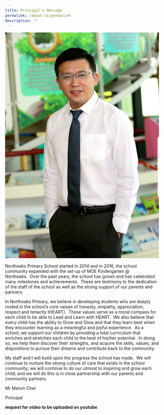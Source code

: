 ```yaml
---
title: Principal's Message
permalink: /about-us/permalink
description: ""
---
```

![](/images/principal.jpg)

Northoaks Primary School started in 2014 and in 2016, the school community expanded with the set-up of MOE Kindergarten @ Northoaks.  Over the past years, the school has grown and has celebrated many milestones and achievements.  These are testimony to the dedication of the staff of the school as well as the strong support of our parents and partners.

  

In Northoaks Primary, we believe in developing students who are deeply rooted in the school’s core values of honesty, empathy, appreciation, respect and tenacity (HEART).  These values serve as a moral compass for each child to be able to Lead and Learn with HEART.  We also believe that every child has the ability to Grow and Glow and that they learn best when they encounter learning as a meaningful and joyful experience.  As a school, we support our children by providing a total curriculum that enriches and stretches each child to the best of his/her potential.  In doing so, we help them discover their strengths, and acquire the skills, values, and dispositions to pursue their dreams and contribute back to the community.

  

My staff and I will build upon the progress the school has made.  We will continue to nurture the strong culture of care that exists in the school community; we will continue to do our utmost to inspiring and grow each child; and we will do this is in close partnership with our parents and community partners.

Mr Melvin Cher

Principal

**request for video to be uploaded on youtube**